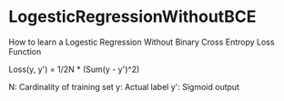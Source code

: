 # LogesticRegressionWithoutBCE
How to learn a Logestic Regression Without Binary Cross Entropy Loss Function

Loss(y, y') = 1/2N * (Sum(y - y')^2)

N: Cardinality of training set
y: Actual label
y': Sigmoid output
